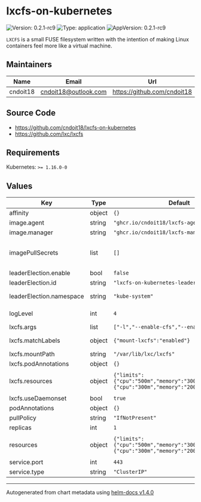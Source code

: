 # lxcfs-on-kubernetes

![Version: 0.2.1-rc9](https://img.shields.io/badge/Version-0.2.1--rc9-informational?style=flat-square) ![Type: application](https://img.shields.io/badge/Type-application-informational?style=flat-square) ![AppVersion: 0.2.1-rc9](https://img.shields.io/badge/AppVersion-0.2.1--rc9-informational?style=flat-square)

`LXCFS` is a small FUSE filesystem written with the intention of making Linux containers feel more like a virtual machine.

## Maintainers

| Name | Email | Url |
| ---- | ------ | --- |
| cndoit18 | cndoit18@outlook.com | https://github.com/cndoit18 |

## Source Code

* <https://github.com/cndoit18/lxcfs-on-kubernetes>
* <https://github.com/lxc/lxcfs>

## Requirements

Kubernetes: `>= 1.16.0-0`

## Values

| Key | Type | Default | Description |
|-----|------|---------|-------------|
| affinity | object | `{}` | Affinity to add to the controller Pods |
| image.agent | string | `"ghcr.io/cndoit18/lxcfs-agent:v0.2.1-rc9"` | lxcfs-on-kubernetes agent image |
| image.manager | string | `"ghcr.io/cndoit18/lxcfs-manager:v0.2.1-rc9"` | lxcfs-on-kubernetes controller image |
| imagePullSecrets | list | `[]` | Reference to one or more secrets to be used when pulling images <https://kubernetes.io/docs/tasks/configure-pod-container/pull-image-private-registry/> For example: `[   {"name":"image-pull-secret"} ]` |
| leaderElection.enable | bool | `false` | Whether to enabled leaderElection |
| leaderElection.id | string | `"lxcfs-on-kubernetes-leader-election"` | The id used to store the ConfigMap for leader election |
| leaderElection.namespace | string | `"kube-system"` | The namespace used to store the ConfigMap for leader election |
| logLevel | int | `4` | Set the verbosity of controller. Range of 0 - 6 with 6 being the most verbose. Info level is 4. |
| lxcfs.args | list | `["-l","--enable-cfs","--enable-pidfd"]` | Adjusting the boot parameters of lxcfs |
| lxcfs.matchLabels | object | `{"mount-lxcfs":"enabled"}` | For namespaces that match the labes, the Pods under it will mount lxcfs. |
| lxcfs.mountPath | string | `"/var/lib/lxc/lxcfs"` | Specify the mount path of lxcfs on the host |
| lxcfs.podAnnotations | object | `{}` | Additional annotations to add to the agent Pods |
| lxcfs.resources | object | `{"limits":{"cpu":"500m","memory":"300Mi"},"requests":{"cpu":"300m","memory":"200M"}}` | Expects input structure as per specification <https://kubernetes.io/docs/reference/generated/kubernetes-api/v1.18/#resourcerequirements-v1-core> |
| lxcfs.useDaemonset | bool | `true` | Installing lxcfs with daemonset |
| podAnnotations | object | `{}` | Additional annotations to add to the controller Pods |
| pullPolicy | string | `"IfNotPresent"` | The image pull policy. |
| replicas | int | `1` | Number of replicas for the controller |
| resources | object | `{"limits":{"cpu":"500m","memory":"300Mi"},"requests":{"cpu":"300m","memory":"200Mi"}}` | Expects input structure as per specification <https://kubernetes.io/docs/reference/generated/kubernetes-api/v1.18/#resourcerequirements-v1-core> |
| service.port | int | `443` | Expose port for WebHook controller |
| service.type | string | `"ClusterIP"` | Service type to use |

----------------------------------------------
Autogenerated from chart metadata using [helm-docs v1.4.0](https://github.com/norwoodj/helm-docs/releases/v1.4.0)
